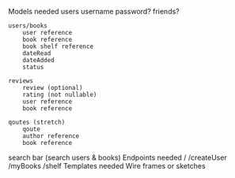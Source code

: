 Models needed
    users
        username
        password?
        friends?




    users/books
        user reference
        book reference
        book shelf reference
        dateRead
        dateAdded
        status

    reviews
        review (optional)
        rating (not nullable)
        user reference
        book reference

    qoutes (stretch)
        qoute
        author reference
        book reference


search bar (search users & books)
Endpoints needed
    /
    /createUser
    /myBooks
    /shelf
Templates needed
Wire frames or sketches
